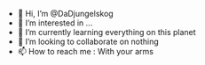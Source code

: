 - 👋 Hi, I’m @DaDjungelskog
- 👀 I’m interested in ...
- 🌱 I’m currently learning everything on this planet
- 💞️ I’m looking to collaborate on nothing
- 📫 How to reach me : With your arms

<!---
DaDjungelskog/DaDjungelskog is a ✨ special ✨ repository because its `README.md` (this file) appears on your GitHub profile.
You can click the Preview link to take a look at your changes.
--->
